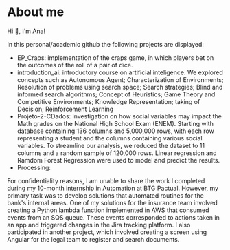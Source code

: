 # About me

Hi 👋, I'm Ana!

In this personal/academic github the following projects are displayed:

- EP_Craps: implementation of the craps game, in which players bet on the outcomes of the roll of a pair of dice.
- introduction_ai: introductory course on artificial inteligence. We explored concepts such as Autonomous Agent; Characterization of Environments; Resolution of problems using search space; Search strategies; Blind and informed search algorithms; Concept of Heuristics; Game Theory and Competitive Environments; Knowledge Representation; taking of Decision; Reinforcement Learning
- Projeto-2-CDados: investigation on how social variables may impact the Math grades on the National High School Exam (ENEM). Starting with database containing 136 columns and 5,000,000 rows, with each row representing a student and the columns containing various social variables. To streamline our analysis, we reduced the dataset to 11 columns and a random sample of 120,000 rows. Linear regression and Ramdom Forest Regression were used to model and predict the results.
- Processing: 

For confidentiality reasons, I am unable to share the work I completed during my 10-month internship in Automation at BTG Pactual. However, my primary task was to develop solutions that automated routines for the bank's internal areas. One of my solutions for the insurance team involved creating a Python lambda function implemented in AWS that consumed events from an SQS queue. These events corresponded to actions taken in an app and triggered changes in the Jira tracking platform. I also participated in another project, which involved creating a screen using Angular for the legal team to register and search documents.



